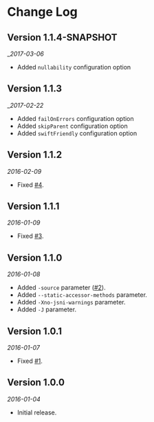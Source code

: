 Change Log
==========

## Version 1.1.4-SNAPSHOT

__2017-03-06_

* Added `nullability` configuration option

## Version 1.1.3

__2017-02-22_

* Added `failOnErrors` configuration option
* Added `skipParent` configuration option
* Added `swiftFriendly` configuration option
 
## Version 1.1.2

_2016-02-09_

 *  Fixed [#4](https://github.com/smoope/j2objc-maven-plugin/issues/4). 

## Version 1.1.1

_2016-01-09_

 *  Fixed [#3](https://github.com/smoope/j2objc-maven-plugin/issues/3). 

## Version 1.1.0

_2016-01-08_

 *  Added `-source` parameter ([#2](https://github.com/smoope/j2objc-maven-plugin/issues/2)).
 *  Added `--static-accessor-methods` parameter.
 *  Added `-Xno-jsni-warnings` parameter.
 *  Added `-J` parameter.
  
## Version 1.0.1

_2016-01-07_

 *  Fixed [#1](https://github.com/smoope/j2objc-maven-plugin/issues/1). 

## Version 1.0.0

_2016-01-04_

 *  Initial release.